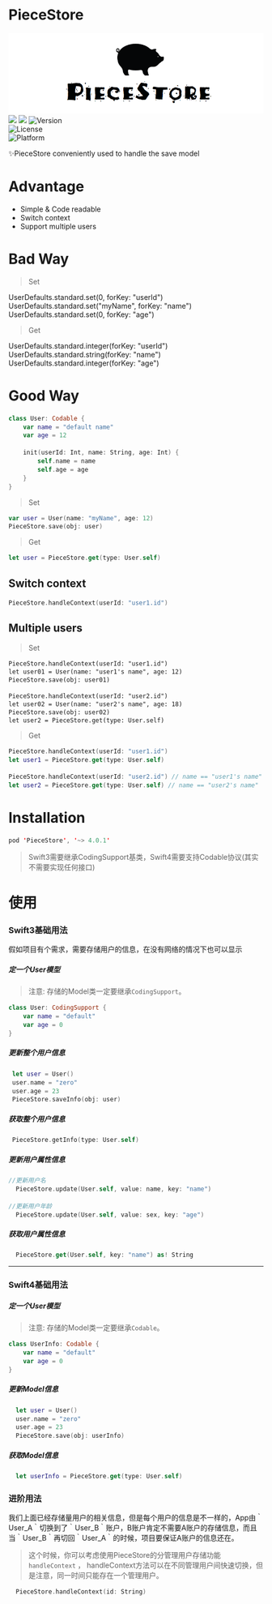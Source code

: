 # PieceStore


![](logo.png)
![](https://travis-ci.org/ZeroFengLee/PieceStore.svg?branch=master)
![](http://img.shields.io/badge/Swift-4-orange.svg)
![Version](https://img.shields.io/cocoapods/v/PieceStore.svg?style=flat)	
![License](https://img.shields.io/cocoapods/l/CmdBluetooth.svg?style=flat)	
![Platform](https://img.shields.io/cocoapods/p/CmdBluetooth.svg?style=flat)

✨PieceStore conveniently used to handle the save model

# Advantage

- Simple & Code readable
- Switch context
- Support multiple users 

# Bad Way

> Set

UserDefaults.standard.set(0, forKey: "userId")
UserDefaults.standard.set("myName", forKey: "name")
UserDefaults.standard.set(0, forKey: "age")

> Get

UserDefaults.standard.integer(forKey: "userId")
UserDefaults.standard.string(forKey: "name")
UserDefaults.standard.integer(forKey: "age")

# Good Way

```swift
class User: Codable {
    var name = "default name"
    var age = 12
    
    init(userId: Int, name: String, age: Int) {
        self.name = name
        self.age = age
    }
}
```

> Set

```swift
var user = User(name: "myName", age: 12)
PieceStore.save(obj: user)
```

> Get

```swift
let user = PieceStore.get(type: User.self)
```

## Switch context

```swift
PieceStore.handleContext(userId: "user1.id")
```

## Multiple users

> Set

```swfit
PieceStore.handleContext(userId: "user1.id")
let user01 = User(name: "user1's name", age: 12)
PieceStore.save(obj: user01)

PieceStore.handleContext(userId: "user2.id")
let user02 = User(name: "user2's name", age: 18)
PieceStore.save(obj: user02)
let user2 = PieceStore.get(type: User.self)
```

> Get

```swift
PieceStore.handleContext(userId: "user1.id")
let user1 = PieceStore.get(type: User.self)

PieceStore.handleContext(userId: "user2.id") // name == "user1's name"
let user2 = PieceStore.get(type: User.self) // name == "user2's name"
```

# Installation

```swift
pod 'PieceStore', '~> 4.0.1'
```

> Swift3需要继承CodingSupport基类，Swift4需要支持Codable协议(其实不需要实现任何接口)

# 使用

### Swift3基础用法

 假如项目有个需求，需要存储用户的信息，在没有网络的情况下也可以显示
 
##### 定一个User模型

 > 注意: 存储的Model类一定要继承`CodingSupport`。   

```swift
class User: CodingSupport {
    var name = "default"
    var age = 0 
}
```

##### 更新整个用户信息

```swift
 let user = User()
 user.name = "zero"
 user.age = 23
 PieceStore.saveInfo(obj: user)
```

##### 获取整个用户信息

```swift
 PieceStore.getInfo(type: User.self)
```

##### 更新用户属性信息

```swift 
//更新用户名
  PieceStore.update(User.self, value: name, key: "name")

//更新用户年龄
  PieceStore.update(User.self, value: sex, key: "age")
```

##### 获取用户属性信息

```swift 
  PieceStore.get(User.self, key: "name") as! String
```

--------
### Swift4基础用法

##### 定一个User模型

 > 注意: 存储的Model类一定要继承`Codable`。   

```swift
class UserInfo: Codable {
    var name = "default"
    var age = 0
}
```

##### 更新Model信息

```swift
  let user = User()
  user.name = "zero"
  user.age = 23
  PieceStore.save(obj: userInfo)
```

##### 获取Model信息

```swift
  let userInfo = PieceStore.get(type: User.self)
```

### 进阶用法

我们上面已经存储量用户的相关信息，但是每个用户的信息是不一样的，App由｀User_A｀切换到了｀User_B｀账户，B账户肯定不需要A账户的存储信息，而且当｀User_B｀再切回｀User_A｀的时候，项目要保证A账户的信息还在。
> 这个时候，你可以考虑使用PieceStore的分管理用户存储功能 `handleContext` ， handleContext方法可以在不同管理用户间快速切换，但是注意，同一时间只能存在一个管理用户。
```swift 
  PieceStore.handleContext(id: String)
```

